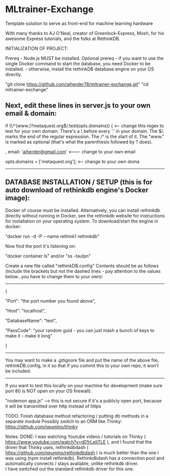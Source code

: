# MLtrainer-Exchange
Template solution to serve as front-end for machine learning hardware

With many thanks to AJ O'Neal, creator of Greenlock-Express, Mosh, for his awesome Express tutorials, and the folks at RethinkDB.

INITIALIZATION OF PROJECT:

Prereq - Node.js MUST be installed.
Optional prereq - if you want to use the single Docker command to start the database, you need Docker to be installed.
    - otherwise, install the rethinkDB database engine on your OS directly.

"git clone https://github.com/aiherder78/mltrainer-exchange.git"
"cd mltrainer-exchange"

Next, edit these lines in server.js to your own email & domain:
----------------
if (!/^(www\.)?metaquest\.org$/.test(opts.domains)) {     <-- change this regex to test for your own domain:
     There's a \ before every '.' in your domain.  The $/. marks the end of the regular expression.  The /^ is the start of it.
     The "www." is marked as optional (that's what the parenthesis followed by ? does).
     
, email: 'aiherder@gmail.com'    <--- change to your own email

opts.domains = ['metaquest.org'];   <-- change to your own doma

----------------
DATABASE INSTALLATION / SETUP (this is for auto download of rethinkdb engine's Docker image):
----------------

Docker of course must be installed.
Alternatively, you can install rethinkdb directly without running in Docker, see the rethinkdb website for instructions for installation on your operating system.
To download/start the engine in docker:

"docker run -d -P --name rethink1 rethinkdb"

Now find the port it's listening on:

"docker container ls"
and/or
"ss -taulpn"

Create a new file called "rethinkDB.config"
Contents should be as follows (include the brackets but not the dashed lines - pay attention to the values below...you have to change them to your own):

-----------------------------

{

   "Port":  "the port number you found above",
   
   "Host":  "localhost",
   
   "DatabaseName":  "test",
   
   "PassCode":  "your random guid - you can just mash a bunch of keys to make it - make it long"
   
}

------------------------------
You may want to make a .gitignore file and put the name of the above file, rethinkDB.config, in it so that if you commit this to your own repo, it won't be included.

------------------------------
If you want to test this locally on your machine for development (make sure port 80 is NOT open on your OS firewall):

"nodemon app.js"  --> this is not secure if it's a publicly open port, because it will be transmitted over http instead of https

TODO:  Finish database method refactoring / putting db methods in a separate module
Possibly switch to an ORM like Thinky:  https://github.com/neumino/thinky

Notes:
DONE:
I was watching Youtube videos / tutorials on Thinky ( https://www.youtube.com/watch?v=d01rLeIjTLE ), and I found that the driver that Thinky uses, rethinkdbdash ( https://github.com/neumino/rethinkdbdash ) is much better than the one I was using (npm install rethinkdb).  Rethinkdbdash has a connection pool and automatically connects / stays available, unlike rethinkdb driver.  
I have switched out the standard rethinkdb driver for this one.
